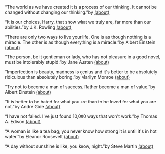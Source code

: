 “The world as we have created it is a process of our thinking. It cannot be changed without changing our thinking.”by
[(about)](https://quotes.toscrape.com/author/Albert-Einstein)

“It is our choices, Harry, that show what we truly are, far more than our abilities.”by J.K. Rowling [(about)](https://quotes.toscrape.com/author/J-K-Rowling)

“There are only two ways to live your life. One is as though nothing is a miracle. The other is as though everything is a miracle.”by Albert Einstein [(about)](https://quotes.toscrape.com/author/Albert-Einstein)

“The person, be it gentleman or lady, who has not pleasure in a good novel, must be intolerably stupid.”by Jane Austen [(about)](https://quotes.toscrape.com/author/Jane-Austen)

“Imperfection is beauty, madness is genius and it's better to be absolutely ridiculous than absolutely boring.”by Marilyn Monroe [(about)](https://quotes.toscrape.com/author/Marilyn-Monroe)

“Try not to become a man of success. Rather become a man of value.”by Albert Einstein [(about)](https://quotes.toscrape.com/author/Albert-Einstein)

“It is better to be hated for what you are than to be loved for what you are not.”by André Gide [(about)](https://quotes.toscrape.com/author/Andre-Gide)

“I have not failed. I've just found 10,000 ways that won't work.”by Thomas A. Edison [(about)](https://quotes.toscrape.com/author/Thomas-A-Edison)

“A woman is like a tea bag; you never know how strong it is until it's in hot water.”by Eleanor Roosevelt [(about)](https://quotes.toscrape.com/author/Eleanor-Roosevelt)

“A day without sunshine is like, you know, night.”by Steve Martin [(about)](https://quotes.toscrape.com/author/Steve-Martin)